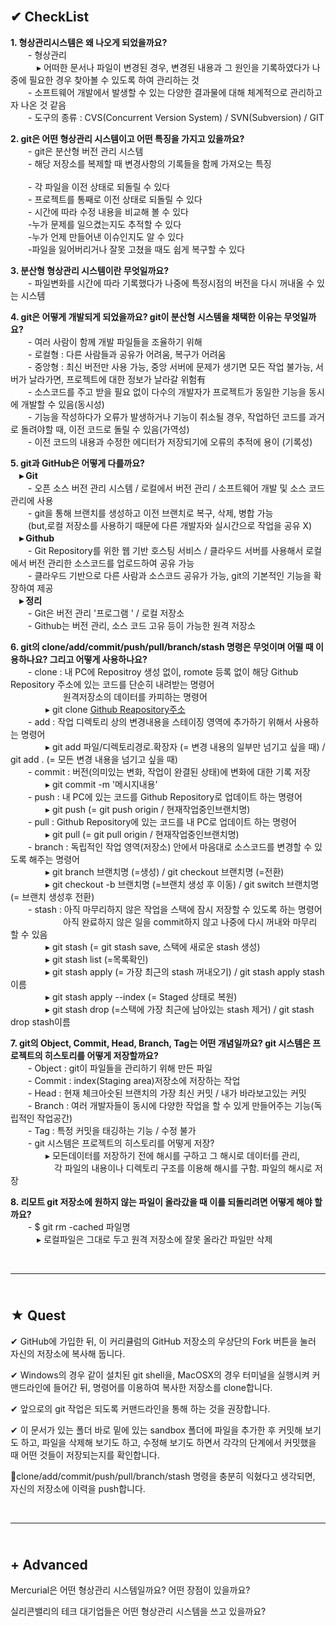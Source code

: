 ## <br> ✔ CheckList
<p><b>1. 형상관리시스템은 왜 나오게 되었을까요?</b>
<br>　　-  형상관리<br>　　　▸ 어떠한 문서나 파일이 변경된 경우, 변경된 내용과 그 원인을 기록하였다가 나중에 필요한 경우 찾아볼 수 있도록 하여 관리하는 것
<br>　　- 소프트웨어 개발에서 발생할 수 있는 다양한 결과물에 대해 체계적으로 관리하고자 나온 것 같음
<br>　　-  도구의 종류 : CVS(Concurrent Version System) / SVN(Subversion) / GIT</p>
<p><b>2. git은 어떤 형상관리 시스템이고 어떤 특징을 가지고 있을까요?</b><br>　　- git은 분산형 버전 관리 시스템
<br>　　- 해당 저장소를 복제할 때 변경사항의 기록들을 함께 가져오는 특징
<br>
<br>　　- 각 파일을 이전 상태로 되돌릴 수 있다
<br>　　- 프로젝트를 통째로 이전 상태로 되돌릴 수 있다
<br>　　- 시간에 따라 수정 내용을 비교해 볼 수 있다
<br>　　-누가 문제를 일으켰는지도 추적할 수 있다
<br>　　-누가 언제 만들어낸 이슈인지도 알 수 있다
<br>　　-파일을 잃어버리거나 잘못 고쳤을 때도 쉽게 복구할 수 있다</p>

<p><b>3. 분산형 형상관리 시스템이란 무엇일까요?</b><br>　　- 파일변화를 시간에 따라 기록했다가 나중에 특정시점의 버전을 다시 꺼내올 수 있는 시스템</p>
<p><b>4. git은 어떻게 개발되게 되었을까요? git이 분산형 시스템을 채택한 이유는 무엇일까요?</b>
<br>　　- 여러 사람이 함께 개발 파일들을 조율하기 위해
<br>　　- 로컬형 : 다른 사람들과 공유가 어려움, 복구가 어려움
<br>　　- 중앙형 : 최신 버전만 사용 가능, 중앙 서버에 문제가 생기면 모든 작업 불가능, 서버가 날라가면, 프로젝트에 대한 정보가 날라갈 위험有
<br>　　- 소스코드를 주고 받을 필요 없이 다수의 개발자가 프로젝트가 동일한 기능을 동시에 개발할 수 있음(동시성)
<br>　　- 기능을 작성하다가 오류가 발생하거나 기능이 취소될 경우, 작업하던 코드를 과거로 돌려야할 때, 이전 코드로 돌릴 수 있음(가역성)
<br>　　- 이전 코드의 내용과 수정한 에디터가 저장되기에 오류의 추적에 용이 (기록성)</p>
<p>
<b>5. git과 GitHub은 어떻게 다를까요?</b>
<br>　<b>▸ Git</b><br>　　- 오픈 소스 버전 관리 시스템 / 로컬에서 버전 관리 / 소프트웨어 개발 및 소스 코드 관리에 사용<br>　　- git을 통해 브랜치를 생성하고 이전 브랜치로 복구, 삭제, 병합 가능<br>　　(but,로컬 저장소를 사용하기 때문에 다른 개발자와 실시간으로 작업을 공유 X)
<br>　<b>▸ Github</b><br>　　- Git Repository를 위한 웹 기반 호스팅 서비스 / 클라우드 서버를 사용해서 로컬에서 버전 관리한 소스코드를 업로드하여 공유 가능<br>　　- 클라우드 기반으로 다른 사람과 소스코드 공유가 가능, git의 기본적인 기능을 확장하여 제공<br>　<b>▸ 정리</b><br>　　- Git은 버전 관리 '프로그램 ' / 로컬 저장소<br>　　- Github는 버전 관리, 소스 코드 고유 등이 가능한 원격 저장소</p>
<p><b>6. git의 clone/add/commit/push/pull/branch/stash 명령은 무엇이며 어떨 때 이용하나요? 그리고 어떻게 사용하나요?</b>
<br>　　- clone : 내 PC에 Repositroy 생성 없이, romote 등록 없이 해당 Github Repository 주소에 있는 코드를 단순히 내려받는 명령어<br>　　　　　　원격저장소의 데이터를 카피하는 명령어
<br>　　　　▸ git clone <u>Github Reapository주소</u></span>
<br>　　- add : 작업 디렉토리 상의 변경내용을 스테이징 영역에 추가하기 위해서 사용하는 명령어 
<br>　　　　▸ git add 파일/디렉토리경로.확장자 (= 변경 내용의 일부만 넘기고 싶을 때) / git add . (= 모든 변경 내용을 넘기고 싶을 때)
<br>　　- commit : 버전(의미있는 변화, 작업이 완결된 상태)에 변화에 대한 기록 저장
<br>　　　　▸ git commit -m '메시지내용'
<br>　　- push : 내 PC에 있는 코드를 Github Repository로 업데이트 하는 명령어
<br>　　　　▸  git push (= git push origin / 현재작업중인브랜치명)
<br>　　- pull : Github Repository에 있는 코드를 내 PC로 업데이트 하는 명령어
<br>　　　　▸ git pull (= git pull origin / 현재작업중인브랜치명)
<br>　　- branch : 독립적인 작업 영역(저장소) 안에서 마음대로 소스코드를 변경할 수 있도록 해주는 명령어
<br>　　　　▸ git branch 브랜치명 (=생성) / git checkout 브랜치명 (=전환)
<br>　　　　▸ git checkout -b 브랜치명 (=브랜치 생성 후 이동) / git switch 브랜치명 (= 브랜치 생성후 전환)
<br>　　- stash : 아직 마무리하지 않은 작업을 스택에 잠시 저장할 수 있도록 하는 명령어<br>　　　　　　아직 완료하지 않은 일을 commit하지 않고 나중에 다시 꺼내와 마무리 할 수 있음
<br>　　　　▸ git stash (= git stash save, 스택에 새로운 stash 생성)
<br>　　　　▸ git stash list (=목록확인)
<br>　　　　▸ git stash apply (= 가장 최근의 stash 꺼내오기) / git stash apply stash이름
<br>　　　　▸ git stash apply --index (= Staged 상태로 복원)
<br>　　　　▸ git stash drop (=스택에 가장 최근에 남아있는 stash 제거) / git stash drop stash이름
</p>
<p><b>7. git의 Object, Commit, Head, Branch, Tag는 어떤 개념일까요? git 시스템은 프로젝트의 히스토리를 어떻게 저장할까요?</b>
<br>　　- Object : git이 파일들을 관리하기 위해 만든 파일
<br>　　- Commit : index(Staging area)저장소에 저장하는 작업
<br>　　- Head : 현재 체크아숫된 브랜치의 가장 최신 커밋 / 내가 바라보고있는 커밋
<br>　　- Branch : 여러 개발자들이 동시에 다양한 작업을 할 수 있게 만들어주는 기능(독립적인 작업공간)
<br>　　- Tag : 특정 커밋을 태깅하는 기능 / 수정 불가
<br>　　- git 시스템은 프로젝트의 히스토리를 어떻게 저장?<br>　　　　▸ 모든데이터를 저장하기 전에 해시를 구하고 그 해시로 데이터를 관리,<br>　　　　　각 파일의 내용이나 디렉토리 구조를 이용해 해시를 구함. 파일의 해시로 저장</p>

<p><b>8. 리모트 git 저장소에 원하지 않는 파일이 올라갔을 때 이를 되돌리려면 어떻게 해야 할까요?</b><br>　　- $ git rm -cached 파일명<br>　　　▸ 로컬파일은 그대로 두고 원격 저장소에 잘못 올라간 파일만 삭제</p><br>

<hr>

## <br> ★ Quest
<p>✔ GitHub에 가입한 뒤, 이 커리큘럼의 GitHub 저장소의 우상단의 Fork 버튼을 눌러 자신의 저장소에 복사해 둡니다.</p>
<p>✔ Windows의 경우 같이 설치된 git shell을, MacOSX의 경우 터미널을 실행시켜 커맨드라인에 들어간 뒤, 명령어를 이용하여 복사한 저장소를 clone합니다.</p>
<p>✔ 앞으로의 git 작업은 되도록 커맨드라인을 통해 하는 것을 권장합니다.</p>
<p>✔ 이 문서가 있는 폴더 바로 밑에 있는 sandbox 폴더에 파일을 추가한 후 커밋해 보기도 하고, 파일을 삭제해 보기도 하고, 수정해 보기도 하면서 각각의 단계에서 커밋했을 때 어떤 것들이 저장되는지를 확인합니다.</p>
 <p>🔺clone/add/commit/push/pull/branch/stash 명령을 충분히 익혔다고 생각되면, 자신의 저장소에 이력을 push합니다.</p><br>

<hr>

 ## <br> + Advanced
 <p>Mercurial은 어떤 형상관리 시스템일까요? 어떤 장점이 있을까요?</p>
 <p>실리콘밸리의 테크 대기업들은 어떤 형상관리 시스템을 쓰고 있을까요?</p><br>
